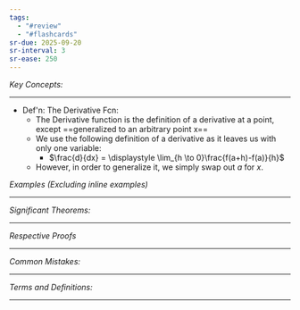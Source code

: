 ```yaml
---
tags:
  - "#review"
  - "#flashcards"
sr-due: 2025-09-20
sr-interval: 3
sr-ease: 250
---
```

*Key Concepts:*
___

- Def'n: The Derivative Fcn:
	- The Derivative function is the definition of a derivative at a point, except ==generalized to an arbitrary point x==
	- We use the following definition of a derivative as it leaves us with only one variable:
		- $\frac{d}{dx} = \displaystyle \lim_{h \to 0}\frac{f(a+h)-f(a)}{h}$
	- However, in order to generalize it, we simply swap out $a$ for $x$. 

*Examples (Excluding inline examples)* 
___

*Significant Theorems:*
___

*Respective Proofs*
___

*Common Mistakes:*
___

*Terms and Definitions:*
___


